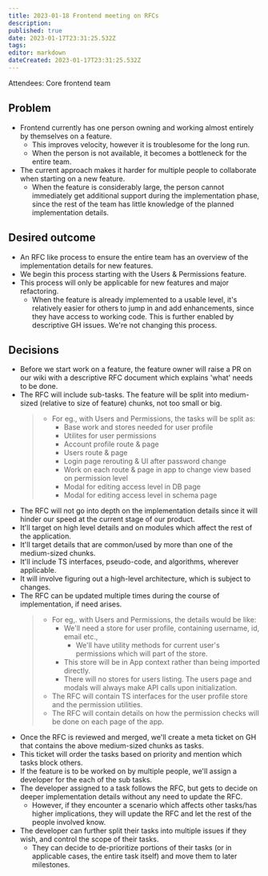 ```yaml
---
title: 2023-01-18 Frontend meeting on RFCs
description: 
published: true
date: 2023-01-17T23:31:25.532Z
tags: 
editor: markdown
dateCreated: 2023-01-17T23:31:25.532Z
---
```


Attendees: Core frontend team

## Problem
* Frontend currently has one person owning and working almost entirely by themselves on a feature.
  * This improves velocity, however it is troublesome for the long run.
  * When the person is not available, it becomes a bottleneck for the entire team.
* The current approach makes it harder for multiple people to collaborate when starting on a new feature.
  * When the feature is considerably large, the person cannot immediately get additional support during the implementation phase, since the rest of the team has little knowledge of the planned implementation details.

## Desired outcome
* An RFC like process to ensure the entire team has an overview of the implementation details for new features.
* We begin this process starting with the Users & Permissions feature.
* This process will only be applicable for new features and major refactoring.
  * When the feature is already implemented to a usable level, it's relatively easier for others to jump in and add enhancements, since they have access to working code. This is further enabled by descriptive GH issues. We're not changing this process.

## Decisions
* Before we start work on a feature, the feature owner will raise a PR on our wiki with a descriptive RFC document which explains 'what' needs to be done.
* The RFC will include sub-tasks. The feature will be split into medium-sized (relative to size of feature) chunks, not too small or big.
    >   - For eg., with Users and Permissions, the tasks will be split as:
    >     - Base work and stores needed for user profile
    >     - Utilites for user permissions
    >     - Account profile route & page
    >     - Users route & page
    >     - Login page rerouting & UI after password change
    >     - Work on each route & page in app to change view based on permission level
    >     - Modal for editing access level in DB page
    >     - Modal for editing access level in schema page  
* The RFC will not go into depth on the implementation details since it will hinder our speed at the current stage of our product.
* It'll target on high level details and on modules which affect the rest of the application.
* It'll target details that are common/used by more than one of the medium-sized chunks.
* It'll include TS interfaces, pseudo-code, and algorithms, wherever applicable.
* It will involve figuring out a high-level architecture, which is subject to changes.
* The RFC can be updated multiple times during the course of implementation, if need arises.
  > - For eg,. with Users and Permissions, the details would be like:
  >   - We'll need a store for user profile, containing username, id, email etc.,
  > 	- We'll have utility methods for current user's permissions which will part of the store.
  >   - This store will be in App context rather than being imported directly.
  >   - There will no stores for users listing. The users page and modals will always make API calls upon initialization.
  > - The RFC will contain TS interfaces for the user profile store and the permission utilities.
  > - The RFC will contain details on how the permission checks will be done on each page of the app.
* Once the RFC is reviewed and merged, we'll create a meta ticket on GH that contains the above medium-sized chunks as tasks.
* This ticket will order the tasks based on priority and mention which tasks block others.
* If the feature is to be worked on by multiple people, we'll assign a developer for the each of the sub tasks.
* The developer assigned to a task follows the RFC, but gets to decide on deeper implementation details without any need to update the RFC.
  - However, if they encounter a scenario which affects other tasks/has higher implications, they will update the RFC and let the rest of the people involved know.
* The developer can further split their tasks into multiple issues if they wish, and control the scope of their tasks.
  - They can decide to de-prioritize portions of their tasks (or in applicable cases, the entire task itself) and move them to later milestones.

